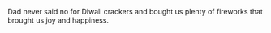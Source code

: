 Dad never said no for Diwali crackers and bought us plenty of fireworks that brought us joy and happiness.